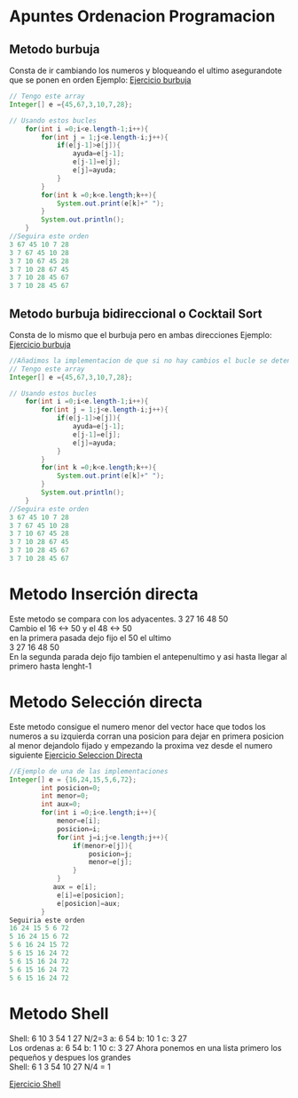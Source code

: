 # Apuntes Ordenacion Programacion
## Metodo burbuja
Consta de ir cambiando los numeros y bloqueando el ultimo asegurandote que se ponen en orden Ejemplo:
[Ejercicio burbuja](burbuja.java)
```java
// Tengo este array
Integer[] e ={45,67,3,10,7,28};

// Usando estos bucles
    for(int i =0;i<e.length-1;i++){
        for(int j = 1;j<e.length-i;j++){
            if(e[j-1]>e[j]){
                ayuda=e[j-1];
                e[j-1]=e[j];
                e[j]=ayuda;
            }
        }
        for(int k =0;k<e.length;k++){
            System.out.print(e[k]+" ");
        }
        System.out.println();
    }
//Seguira este orden
3 67 45 10 7 28 
3 7 67 45 10 28 
3 7 10 67 45 28 
3 7 10 28 67 45 
3 7 10 28 45 67 
3 7 10 28 45 67 
```
## Metodo burbuja bidireccional o Cocktail Sort
Consta de lo mismo que el burbuja pero en ambas direcciones Ejemplo:
[Ejercicio burbuja](burbuja.java)
```java
//Añadimos la implementacion de que si no hay cambios el bucle se detenga
// Tengo este array
Integer[] e ={45,67,3,10,7,28};

// Usando estos bucles
    for(int i =0;i<e.length-1;i++){
        for(int j = 1;j<e.length-i;j++){
            if(e[j-1]>e[j]){
                ayuda=e[j-1];
                e[j-1]=e[j];
                e[j]=ayuda;
            }
        }
        for(int k =0;k<e.length;k++){
            System.out.print(e[k]+" ");
        }
        System.out.println();
    }
//Seguira este orden
3 67 45 10 7 28 
3 7 67 45 10 28 
3 7 10 67 45 28 
3 7 10 28 67 45 
3 7 10 28 45 67 
3 7 10 28 45 67 
```
# Metodo Inserción directa
Este metodo se compara con los adyacentes.
3 27 16 48 50 <br>
Cambio el 16 <-> 50 y el 48 <-> 50 <br>
en la primera pasada dejo fijo el 50 el ultimo <br>
3 27 16 48 50 <br>
En la segunda parada dejo fijo tambien el antepenultimo y asi hasta llegar al primero hasta lenght-1

# Metodo Selección directa
Este metodo consigue el numero menor del vector hace que todos los numeros a su izquierda corran una posicion para dejar en primera posicion al menor dejandolo fijado y empezando la proxima vez desde el numero siguiente [Ejercicio Seleccion Directa](seleccion.java)
```java
//Ejemplo de una de las implementaciones
Integer[] e = {16,24,15,5,6,72};
        int posicion=0;
        int menor=0;
        int aux=0;
        for(int i =0;i<e.length;i++){
            menor=e[i];
            posicion=i;
            for(int j=i;j<e.length;j++){
                if(menor>e[j]){
                    posicion=j;
                    menor=e[j];
                }
            }
           aux = e[i];
            e[i]=e[posicion];
            e[posicion]=aux;
        }
Seguiria este orden
16 24 15 5 6 72
5 16 24 15 6 72 
5 6 16 24 15 72 
5 6 15 16 24 72 
5 6 15 16 24 72 
5 6 15 16 24 72 
5 6 15 16 24 72 
```

# Metodo Shell
Shell: 6 10 3 54 1 27
N/2=3 a: 6 54 b: 10 1 c: 3 27
<br>
Los ordenas a: 6 54 b: 1 10 c: 3 27 Ahora ponemos en una lista primero los pequeños y despues los grandes<br>
Shell: 6 1 3 54 10 27
N/4 = 1 

[Ejercicio Shell](Shell.java)
